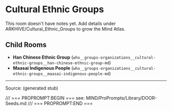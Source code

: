 # Cultural Ethnic Groups

This room doesn't have notes yet. Add details under ARKHIVE/Cultural_Ethnic_Groups to grow the Mind Atlas.

## Child Rooms
- **Han Chinese Ethnic Group** (`who__groups-organizations__cultural-ethnic-groups__han-chinese-ethnic-group-md`)
- **Maasai Indigenous People** (`who__groups-organizations__cultural-ethnic-groups__maasai-indigenous-people-md`)

---
Source: (generated stub)

/// === PROPROMPT:BEGIN ===
see: MIND/ProPrompts/Library/DOOR-Seeds.md
/// === PROPROMPT:END ===
